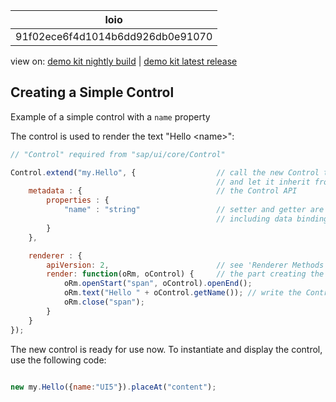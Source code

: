 <!-- loio91f02ece6f4d1014b6dd926db0e91070 -->

| loio |
| -----|
| 91f02ece6f4d1014b6dd926db0e91070 |

<div id="loio">

view on: [demo kit nightly build](https://openui5nightly.hana.ondemand.com/#/topic/91f02ece6f4d1014b6dd926db0e91070) | [demo kit latest release](https://openui5.hana.ondemand.com/#/topic/91f02ece6f4d1014b6dd926db0e91070)</div>

## Creating a Simple Control

Example of a simple control with a `name` property

The control is used to render the text "Hello <name\>":

```js
// "Control" required from "sap/ui/core/Control"

Control.extend("my.Hello", {                  // call the new Control type "my.Hello" 
                                              // and let it inherit from sap.ui.core.Control
    metadata : {                              // the Control API
        properties : {
            "name" : "string"                 // setter and getter are created behind the scenes, 
                                              // including data binding and type validation
        }
    },

    renderer : {
        apiVersion: 2,                        // see 'Renderer Methods' for an explanation of this flag
        render: function(oRm, oControl) {     // the part creating the HTML
            oRm.openStart("span", oControl).openEnd();
            oRm.text("Hello " + oControl.getName()); // write the Control property 'name', with automatic XSS protection
            oRm.close("span");
        }
    }
});
```

The new control is ready for use now. To instantiate and display the control, use the following code:

```js

new my.Hello({name:"UI5"}).placeAt("content");
```

